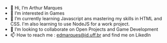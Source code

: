 - 👋 Hi, I’m Arthur Marques
- 👀 I’m interested in Games
- 🌱 I’m currently learning Javascript ans mastering my skills in HTML and CSS. I'm also learning to use NodeJS for a work project.
- 💞️ I’m looking to collaborate on Open Projects and Game Development
- 📫 How to reach me : edmarques@id.uff.br and find me on LikedIn 

<!---
marxsushii/marxsushii is a ✨ special ✨ repository because its `README.md` (this file) appears on your GitHub profile.
You can click the Preview link to take a look at your changes.
--->
